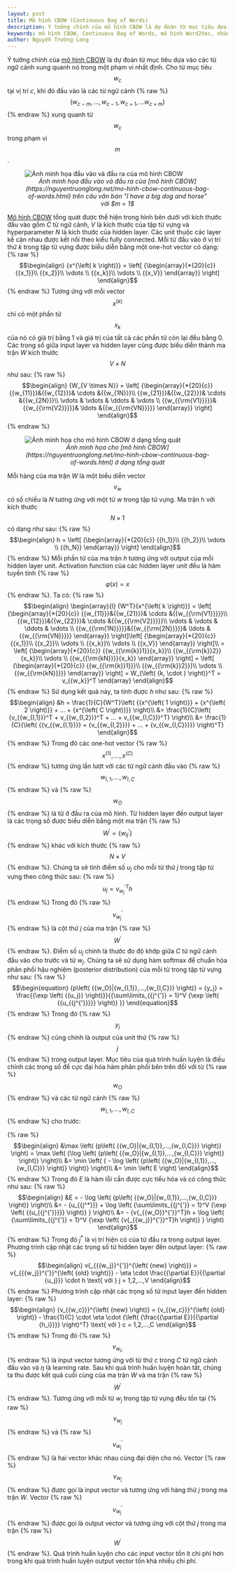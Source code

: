 ```yaml
---
layout: post
title: Mô hình CBOW (Continuous Bag of Words)
description: Ý tưởng chính của mô hình CBOW là dự đoán từ mục tiêu dựa vào các từ ngữ cảnh xung quanh nó trong một phạm vi nhất định.
keywords: mô hình CBOW, Continuous Bag of Words, mô hình Word2Vec, nhúng từ CBOW
author: Nguyễn Trường Long
---
```


Ý tưởng chính của [mô hình CBOW](https://nguyentruonglong.net/mo-hinh-cbow-continuous-bag-of-words.html) là dự đoán từ mục tiêu dựa vào các từ ngữ cảnh xung quanh nó trong một phạm vi nhất định. Cho từ mục tiêu $${w_c}$$ tại vị trí $c$, khi đó đầu vào là các từ ngữ cảnh {% raw %}$$\left( {{w_{c - m}},...,{w_{c - 1}},{w_{c + 1}},...{w_{c + m}}} \right)$${% endraw %} xung quanh từ $${w_c}$$ trong phạm vi $$m$$.

<figure class="image">
  <img src="https://nguyentruonglong.net/images/CBOWInputOutput.png" alt="Ảnh minh họa đầu vào và đầu ra của mô hình CBOW">
  <figcaption><center><i>Ảnh minh họa đầu vào và đầu ra của [mô hình CBOW](https://nguyentruonglong.net/mo-hinh-cbow-continuous-bag-of-words.html) trên câu văn bản "I have a big dog and horse" với $m = 1$</i></center></figcaption>
</figure>

[Mô hình CBOW](https://nguyentruonglong.net/mo-hinh-cbow-continuous-bag-of-words.html) tổng quát được thể hiện trong hình bên dưới với kích thước đầu vào gồm $C$ từ ngữ cảnh, $V$ là kích thước của tập từ vựng và hyperparameter $N$ là kích thước của hidden layer. Các unit thuộc các layer kế cận nhau được kết nối theo kiểu fully connected. Mỗi từ đầu vào ở vị trí thứ $k$ trong tập từ vựng được biểu diễn bằng một one-hot vector có dạng:
{% raw %}
$$\begin{align}
	{x^{\left( k \right)}} = \left[ {\begin{array}{*{20}{c}}
		{{x_1}}\\
		{{x_2}}\\
		\vdots \\
		{{x_k}}\\
		\vdots \\
		{{x_V}}
		\end{array}} \right]
\end{align}$$
{% endraw %}
Tương ứng với mỗi vector $${x^{\left( k \right)}}$$ chỉ có một phần tử $${x_k}$$ của nó có giá trị bằng 1 và giá trị của tất cả các phần tử còn lại đều bằng 0. Các trọng số giữa input layer và hidden layer cũng được biểu diễn thành ma trận $W$ kích thước $$V \times N$$ như sau:
{% raw %}
$$\begin{align}
	{W_{V \times N}} = \left[ {\begin{array}{*{20}{c}}
		{{w_{11}}}&{{w_{12}}}& \cdots &{{w_{1N}}}\\
		{{w_{21}}}&{{w_{22}}}& \cdots &{{w_{2N}}}\\
		\vdots & \vdots & \ddots & \vdots \\
		{{w_{{\rm{V1}}}}}&{{w_{{\rm{V2}}}}}& \ldots &{{w_{{\rm{VN}}}}}
		\end{array}} \right]
\end{align}$$
{% endraw %}

<figure class="image">
  <img src="https://nguyentruonglong.net/images/GeneralCBOW.png" alt="Ảnh minh họa cho mô hình CBOW ở dạng tổng quát">
  <figcaption><center><i>Ảnh minh họa cho [mô hình CBOW](https://nguyentruonglong.net/mo-hinh-cbow-continuous-bag-of-words.html) ở dạng tổng quát</i></center></figcaption>
</figure>

Mỗi hàng của ma trận $W$ là một biểu diễn vector $${v_w}$$ có số chiều là $N$ tương ứng với một từ $w$ trong tập từ vựng. Ma trận h với kích thước $$N \times 1$$ có dạng như sau:
{% raw %}
$$\begin{align}
h = \left[ {\begin{array}{*{20}{c}}
	{{h_1}}\\
	{{h_2}}\\
	\vdots \\
	{{h_N}}
	\end{array}} \right]
\end{align}$$
{% endraw %}
Mỗi phần tử của ma trận $h$ tương ứng với output của mỗi hidden layer unit. Activation function của các hidden layer unit đều là hàm tuyến tính {% raw %}$$\varphi \left( x \right) = x$${% endraw %}. Ta có:
{% raw %}
$$\begin{align}
	\begin{array}{l}
	{W^T}{x^{\left( k \right)}} = \left[ {\begin{array}{*{20}{c}}
		{{w_{11}}}&{{w_{21}}}& \cdots &{{w_{{\rm{V1}}}}}\\
		{{w_{12}}}&{{w_{22}}}& \cdots &{{w_{{\rm{V2}}}}}\\
		\vdots & \vdots & \ddots & \vdots \\
		{{w_{{\rm{1N}}}}}&{{w_{{\rm{2N}}}}}& \ldots &{{w_{{\rm{VN}}}}}
		\end{array}} \right]\left[ {\begin{array}{*{20}{c}}
		{{x_1}}\\
		{{x_2}}\\
		\vdots \\
		{{x_k}}\\
		\vdots \\
		{{x_V}}
		\end{array}} \right]\\
	= \left[ {\begin{array}{*{20}{c}}
		{{w_{{\rm{k}}1}}{x_k}}\\
		{{w_{{\rm{k}}2}}{x_k}}\\
		\vdots \\
		{{w_{{\rm{kN}}}}{x_k}}
		\end{array}} \right] = \left[ {\begin{array}{*{20}{c}}
		{{w_{{\rm{k}}1}}}\\
		{{w_{{\rm{k}}2}}}\\
		\vdots \\
		{{w_{{\rm{kN}}}}}
		\end{array}} \right] = W_{\left( {k, \cdot } \right)}^T = v_{{w_k}}^T
	\end{array}
\end{align}$$
{% endraw %}
Sử dụng kết quả này, ta tính được $h$ như sau:
{% raw %}
$$\begin{align}
&h = \frac{1}{C}{W^T}\left( {{x^{\left( 1 \right)}} + {x^{\left( 2 \right)}} + ... + {x^{\left( C \right)}}} \right)\\
&= \frac{1}{C}\left( {v_{{w_{I,1}}}^T + v_{{w_{I,2}}}^T + ... + v_{{w_{I,C}}}^T} \right)\\
&= \frac{1}{C}{\left( {{v_{{w_{I,1}}}} + {v_{{w_{I,2}}}} + ... + {v_{{w_{I,C}}}}} \right)^T}
\end{align}$$
{% endraw %}
Trong đó các one-hot vector {% raw %}$${x^{\left( 1 \right)}},...,{x^{\left( C \right)}}$${% endraw %} tương ứng lần lượt với các từ ngữ cảnh đầu vào {% raw %}$${{w_{I,1}},...,{w_{I,C}}}$${% endraw %} và {% raw %}$${{w_O}}$${% endraw %} là từ ở đầu ra của mô hình. Từ hidden layer đến  output layer là các trọng số được biểu diễn bằng một ma trận {% raw %}$${W^{'}} = \left\{ {w_{ij}^{'}} \right\}$${% endraw %} khác với kích thước {% raw %}$$N \times V$${% endraw %}. Chúng ta sẽ tính điểm số ${u_j}$ cho mỗi từ thứ $j$ trong tập từ vựng theo công thức sau:
{% raw %}
$$\begin{equation}
{u_j} = v{_{{w_j}}^{'}}^{T}h
\end{equation}$$
{% endraw %}
Trong đó {% raw %}$$v_{{w_j}}^{'}$${% endraw %} là cột thứ $j$ của ma trận {% raw %}$${W^{'}}$${% endraw %}. Điểm số ${u_j}$ chính là thước đo độ khớp giữa $C$ từ ngữ cảnh đầu vào cho trước và từ ${w_j}$. Chúng ta sẽ sử dụng hàm softmax để chuẩn hóa phân phối hậu nghiệm (posterior distribution) của mỗi từ trong tập từ vựng như sau:
{% raw %}
$$\begin{equation}
{p\left( {{w_O}|{w_{I,1}},...,{w_{I,C}}} \right)} = {y_j} = \frac{{\exp \left( {{u_j}} \right)}}{{\sum\limits_{{j^{'}} = 1}^V {\exp \left( {{u_{{j^{'}}}}} \right)} }}
\end{equation}$$
{% endraw %}
Trong đó {% raw %}$${y_j}$${% endraw %} cũng chính là output của unit thứ {% raw %}$$j$${% endraw %} trong output layer. Mục tiêu của quá trình huấn luyện là điều chỉnh các trọng số để cực đại hóa hàm phân phối bên trên đối với từ {% raw %}$${w_O}$${% endraw %} và các từ ngữ cảnh {% raw %}$${w_{I,1}},...,{w_{I,C}}$${% endraw %} cho trước:

{% raw %}
$$\begin{align}
	&\max \left( {p\left( {{w_O}|{w_{I,1}},...,{w_{I,C}}} \right)} \right) = \max \left( {\log \left( {p\left( {{w_O}|{w_{I,1}},...,{w_{I,C}}} \right)} \right)} \right)\\
	&= \min \left( { - \log \left( {p\left( {{w_O}|{w_{I,1}},...,{w_{I,C}}} \right)} \right)} \right)\\
	&= \min \left( E \right)
\end{align}$$
{% endraw %}
Trong đó $E$ là hàm lỗi cần được cực tiểu hóa và có công thức như sau:
{% raw %}
$$\begin{align}
&E =  - \log \left( {p\left( {{w_O}|{w_{I,1}},...,{w_{I,C}}} \right)} \right)\\
  &=  - {u_{{j^*}}} + \log \left( {\sum\limits_{{j^{'}} = 1}^V {\exp \left( {{u_{{j^{'}}}}} \right)} } \right)\\
  &=  - {v{_{{w_O}}^{'}}^T}h + \log \left( {\sum\limits_{{j^{'}} = 1}^V {\exp \left( {v{_{{w_j}}^{'}}^T}h \right)} } \right)
\end{align}$$
{% endraw %}
Trong đó ${j^*}$ là vị trí hiện có của từ đầu ra trong output layer. Phương trình cập nhật các trọng số từ hidden layer đến output layer:
{% raw %}
$$\begin{align}
v{_{{{w_j}}^{'}}^{\left( {new} \right)}} = v{_{{{w_j}}^{'}}^{\left( {old} \right)}} - \eta  \cdot \frac{{\partial E}}{{\partial {u_j}}} \cdot h \text{  với  } j = 1,2,...,V
\end{align}$$
{% endraw %}
Phương trình cập nhật các trọng số từ input layer đến hidden layer:
{% raw %}
$$\begin{align}
{v_{{w_c}}}^{\left( {new} \right)} = {v_{{w_c}}}^{\left( {old} \right)} - \frac{1}{C} \cdot \eta \cdot {\left( {\frac{{\partial E}}{{\partial {h_i}}}} \right)^T} \text{  với  } c = 1,2,...,C
\end{align}$$
{% endraw %}
Trong đó {% raw %}$${v_{{w_c}}}$${% endraw %} là input vector tương ứng với từ thứ $c$ trong $C$ từ ngữ cảnh đầu vào và $\eta$ là learning rate.
Sau khi quá trình huấn luyện hoàn tất, chúng ta thu được kết quả cuối cùng của ma trận $W$ và ma trận {% raw %}$$W^{'}$${% endraw %}. Tương ứng với mỗi từ ${w_j}$ trong tập từ vựng đều tồn tại {% raw %}$$v_{{w_j}}$${% endraw %} và {% raw %}$$v_{{w_j}}^{'}$${% endraw %} là hai vector khác nhau cùng đại diện cho nó. Vector {% raw %}$$v_{{w_j}}$${% endraw %} được gọi là input vector và tương ứng với hàng thứ $j$ trong ma trận $W$. Vector {% raw %}$$v_{{w_j}}^{'}$${% endraw %} được gọi là output vector và tương ứng với cột thứ $j$ trong ma trận {% raw %}$$W^{'}$${% endraw %}. Quá trình huấn luyện cho các input vector tốn ít chi phí hơn trong khi quá trình huấn luyện output vector tốn khá nhiều chi phí.
